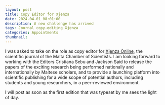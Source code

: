 ```yaml
---
layout: post
title: Copy Editor for Xjenza
date: 2024-04-01 08:01:00
description: A new challenge has arrived
tags: Journal copy-editing Xjenza
categories: Appointments
thumbnail: 
---
```


I was asked to take on the role as copy editor for [Xjenza Online](https://www.xjenza.org), the scientific journal of the Malta Chamber of Scientists. I am looking forward to working with the Editors Cristiana Sebu and Jackson Said to release the papers of the exciting research being performed nationally and internationally by Maltese scholars, and to provide a launching platform into scientific publishing for a wide scope of potential authors, including students and young researchers, in a peer-reviewed environment.

I will post as soon as the first edition that was typeset by me sees the light of day.
